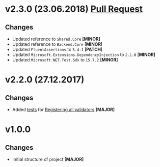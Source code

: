 ﻿# v2.3.0 (23.06.2018) [Pull Request](https://github.com/oskardudycz/GoldenEye/pull/65)

## Changes

* Updated reference to `Shared.Core` **[MINOR]**
* Updated reference to `Backend.Core` **[MINOR]**
* Updated `FluentAssertions` to `5.4.1` **[PATCH]**
* Updated `Microsoft.Extensions.DependencyInjection` to `2.1.0` **[MINOR]**
* Updated `Microsoft.NET.Test.Sdk` to `15.7.2` **[MINOR]**

# v2.2.0 (27.12.2017)

## Changes

* Added [tests](Registration/RegistrationTests.cs) for [Registering all validators](../Backend.Core/Registration/Registration.cs) **[MAJOR]**

# v1.0.0

## Changes

* Initial structure of project **[MAJOR]**